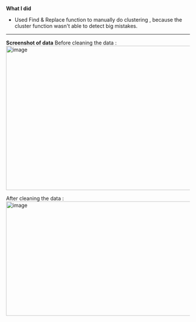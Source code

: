 **What I did** 
- Used Find & Replace function to manually do clustering , because the cluster function wasn't able to detect big mistakes.

---
**Screenshot of data**
Before cleaning the data :
<img width="721" height="395" alt="image" src="https://github.com/user-attachments/assets/0314f4ce-1f21-43de-8d21-1a75e76ffe9a" />

After cleaning the data :
<img width="732" height="313" alt="image" src="https://github.com/user-attachments/assets/955eab49-9134-4a65-bcd6-3e31eec37ca1" />


